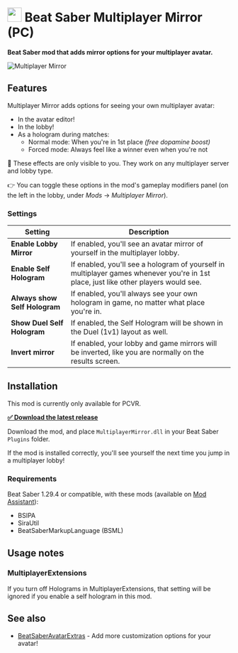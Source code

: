 <h1>
    <img src="https://raw.github.com/roydejong/BeatSaberMultiplayerMirror/main/Assets/icon.png" height="32"/>
    <span>Beat Saber Multiplayer Mirror (PC)</span>
</h1>

**Beat Saber mod that adds mirror options for your multiplayer avatar.**



![Multiplayer Mirror](https://user-images.githubusercontent.com/6772638/136465227-bb4b0d5e-b1e0-49ca-8317-b2a24d4d524e.png)

## Features
Multiplayer Mirror adds options for seeing your own multiplayer avatar:

- In the avatar editor!
- In the lobby!
- As a hologram during matches:
  - Normal mode: When you're in 1st place *(free dopamine boost)*
  - Forced mode: Always feel like a winner even when you're not

👀 These effects are only visible to you. They work on any multiplayer server and lobby type.

👉 You can toggle these options in the mod's gameplay modifiers panel (on the left in the lobby, under *Mods* → *Multiplayer Mirror*).

### Settings

| Setting                       | Description                                                                                                                         |
|-------------------------------|-------------------------------------------------------------------------------------------------------------------------------------|
| **Enable Lobby Mirror**       | If enabled, you'll see an avatar mirror of yourself in the multiplayer lobby.                                                       |
| **Enable Self Hologram**      | If enabled, you'll see a hologram of yourself in multiplayer games whenever you're in 1st place, just like other players would see. |
| **Always show Self Hologram** | If enabled, you'll always see your own hologram in game, no matter what place you're in.                                            |
| **Show Duel Self Hologram**   | If enabled, the Self Hologram will be shown in the Duel (1v1) layout as well.                                                       |
| **Invert mirror**             | If enabled, your lobby and game mirrors will be inverted, like you are normally on the results screen.                              |                                                                                        

## Installation

This mod is currently only available for PCVR.

[**✅ Download the latest release**](https://github.com/roydejong/BeatSaberMultiplayerMirror/releases/latest)

Download the mod, and place `MultiplayerMirror.dll` in your Beat Saber `Plugins` folder.

If the mod is installed correctly, you'll see yourself the next time you jump in a multiplayer lobby!

### Requirements
Beat Saber 1.29.4 or compatible, with these mods (available on [Mod Assistant](https://github.com/Assistant/ModAssistant)):
  - BSIPA
  - SiraUtil
  - BeatSaberMarkupLanguage (BSML)

## Usage notes

### MultiplayerExtensions
If you turn off Holograms in MultiplayerExtensions, that setting will be ignored if you enable a self hologram in this mod.

## See also

- [BeatSaberAvatarExtras](https://github.com/roydejong/BeatSaberAvatarExtras) - Add more customization options for your avatar!
